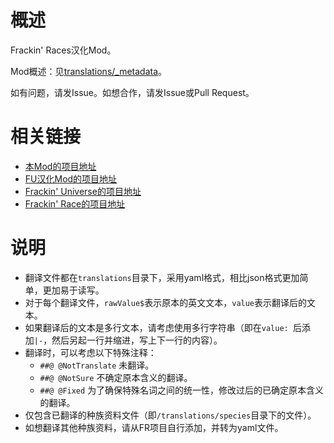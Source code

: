 # 概述

Frackin' Races汉化Mod。

Mod概述：见[translations/_metadata](translations/_metadata)。

如有问题，请发Issue。如想合作，请发Issue或Pull Request。

# 相关链接

* [本Mod的项目地址](https://github.com/DragonKnightOfBreeze/FrackinRaces-sChinese-Project)
* [FU汉化Mod的项目地址](https://gitlab.imsky.cc:666/ProjectSky/FrackinUniverse-sChinese-Project)
* [Frackin' Universe的项目地址](https://github.com/sayterdarkwynd/FrackinUniverse)
* [Frackin' Race的项目地址](https://github.com/sayterdarkwynd/FrackinRaces)

# 说明

* 翻译文件都在`translations`目录下，采用yaml格式，相比json格式更加简单，更加易于读写。 
* 对于每个翻译文件，`rawValue$`表示原本的英文文本，`value`表示翻译后的文本。
* 如果翻译后的文本是多行文本，请考虑使用多行字符串（即在`value: `后添加`|-`，然后另起一行并缩进，写上下一行的内容）。
* 翻译时，可以考虑以下特殊注释：
    * `##@ @NotTranslate` 未翻译。
    * `##@ @NotSure` 不确定原本含义的翻译。
    * `##@ @Fixed` 为了确保特殊名词之间的统一性，修改过后的已确定原本含义的翻译。
* 仅包含已翻译的种族资料文件（即`/translations/species`目录下的文件）。
* 如想翻译其他种族资料，请从FR项目自行添加，并转为yaml文件。
